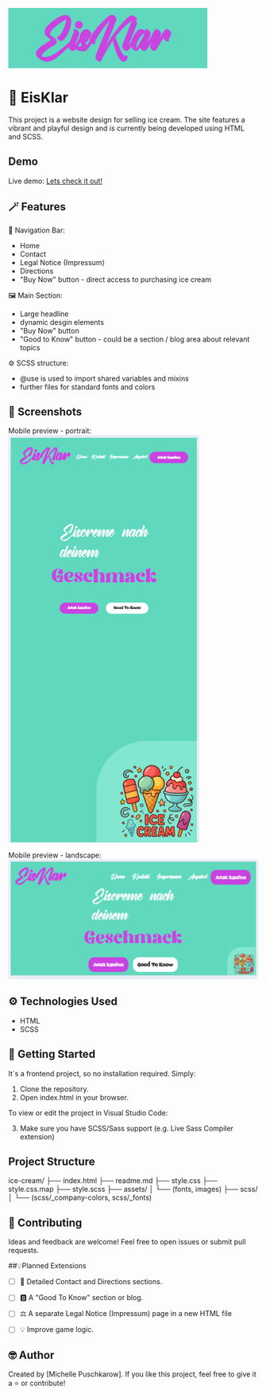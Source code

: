 ![Website Logo](./assets/eis-klar-logo.png)

# 🍦 EisKlar 

This project is a website design for selling ice cream. The site features a vibrant and playful design and is currently being developed using HTML and SCSS. 

## Demo

Live demo: [Lets check it out!](https://michelle-bit-web.github.io/ice-cream)

## 🪄 Features

🧭 Navigation Bar:
- Home
- Contact
- Legal Notice (Impressum)
- Directions
- "Buy Now" button - direct access to purchasing ice cream

🖼️ Main Section:
- Large headline
- dynamic desgin elements
- "Buy Now" button
- "Good to Know" button - could be a section / blog area about relevant topics

⚙️ SCSS structure:
- @use is used to import shared variables and mixins
- further files for standard fonts and colors

## 📸 Screenshots

Mobile preview - portrait:<br>
![App Board](./assets/preview.png)

Mobile preview - landscape:<br>
![App Board](./assets/preview-landscape.png)

## ⚙️ Technologies Used

- HTML
- SCSS

## 🚀 Getting Started

It´s a frontend project, so no installation required. Simply:

1. Clone the repository.
2. Open index.html in your browser.

To view or edit the project in Visual Studio Code:

3. Make sure you have SCSS/Sass support (e.g. Live Sass Compiler extension)

## Project Structure

ice-cream/
├── index.html
├── readme.md
├── style.css
├── style.css.map
├── style.scss
├── assets/
│   └── (fonts, images)
├── scss/
│   └── (scss/_company-colors, scss/_fonts)

## 🤝 Contributing

Ideas and feedback are welcome! Feel free to open issues or submit pull requests.

##💡Planned Extensions

- [ ] 📍 Detailed Contact and Directions sections.

- [ ] 🅱️ A "Good To Know" section or blog.

- [ ] ⚖️ A separate Legal Notice (Impressum) page in a new HTML file

- [ ] 💡 Improve game logic.
   
## 🤓 Author

Created by [Michelle Puschkarow].
If you like this project, feel free to give it a ⭐️ or contribute!

